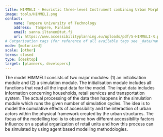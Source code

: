 ```yaml
---
title: HIMMELI - Heuristic three-level Instrument combining Urban Morphology, Mobility, Service Environments and Locational Information
image: tools/HIMMELI.png
contact:
    name: Tampere University of Technology 
    address:  Tampere, Finland 
    email: sanna.iltanen@tut.fi
    url: https://www.accessibilityplanning.eu/uploads/pdf/5-HIMMELI-R.pdf 
# Catgorisation tags (for reference of all available tags see _data/navigation_tools.yml file):
mode: [motorized]
scale: [other]
terms: closed
type: [desktop]
target: [planners, developers]
---
```


 The model HIMMELI consists of two major modules: (1) an initialisation module and (2) a simulation module. The initialisation module includes all functions that read all the input data for the model. The input data includes information concerning households, retail services and transportation system. The actual processing of the data then happens in the simulation module which runs the given number of simulation cycles. The idea is to model the cumulative effects of accessibility and the interaction of urban actors within the physical framework created by the urban structures. The focus of the modelling tool is to observe how different accessibility factors influence on a spatial organization of retail units and how this process can be simulated by using agent based modelling methodologies. 